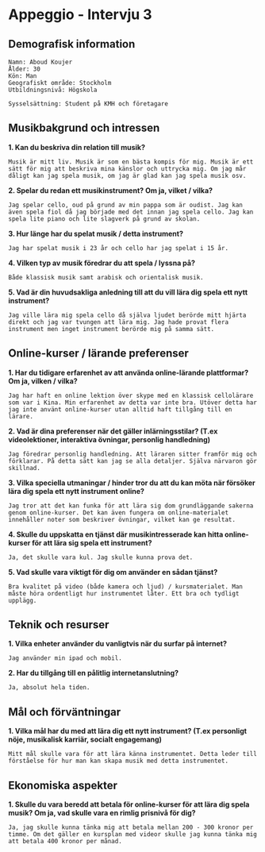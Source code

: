
# Appeggio - Intervju 3

## Demografisk information

    Namn: Aboud Koujer
    Ålder: 30
    Kön: Man
    Geografiskt område: Stockholm
    Utbildningsnivå: Högskola
    
    Sysselsättning: Student på KMH och företagare


## Musikbakgrund och intressen

**1. Kan du beskriva din relation till musik?**

    Musik är mitt liv. Musik är som en bästa kompis för mig. Musik är ett sätt för mig att beskriva mina känslor och uttrycka mig. Om jag mår dåligt kan jag spela musik, om jag är glad kan jag spela musik osv.

**2. Spelar du redan ett musikinstrument? Om ja, vilket / vilka?**

    Jag spelar cello, oud på grund av min pappa som är oudist. Jag kan även spela fiol då jag började med det innan jag spela cello. Jag kan spela lite piano och lite slagverk på grund av skolan.

**3. Hur länge har du spelat musik / detta instrument?**

    Jag har spelat musik i 23 år och cello har jag spelat i 15 år.

**4. Vilken typ av musik föredrar du att spela / lyssna på?**

    Både klassisk musik samt arabisk och orientalisk musik.

**5. Vad är din huvudsakliga anledning till att du vill lära dig spela ett nytt instrument?**

    Jag ville lära mig spela cello då själva ljudet berörde mitt hjärta direkt och jag var tvungen att lära mig. Jag hade provat flera instrument men inget instrument berörde mig på samma sätt.

## Online-kurser / lärande preferenser

**1. Har du tidigare erfarenhet av att använda online-lärande plattformar? Om ja, vilken / vilka?**

    Jag har haft en online lektion över skype med en klassisk cellolärare som var i Kina. Min erfarenhet av detta var inte bra. Utöver detta har jag inte använt online-kurser utan alltid haft tillgång till en lärare.
    
**2. Vad är dina preferenser när det gäller inlärningsstilar? (T.ex videolektioner, interaktiva övningar, personlig handledning)**

    Jag föredrar personlig handledning. Att läraren sitter framför mig och förklarar. På detta sätt kan jag se alla detaljer. Själva närvaron gör skillnad.

**3. Vilka speciella utmaningar / hinder tror du att du kan möta när försöker lära dig spela ett nytt instrument online?**

    Jag tror att det kan funka för att lära sig dom grundläggande sakerna genom online-kurser. Det kan även fungera om online-materialet innehåller noter som beskriver övningar, vilket kan ge resultat.

**4. Skulle du uppskatta en tjänst där musikintresserade kan hitta online-kurser för att lära sig spela ett instrument?**

    Ja, det skulle vara kul. Jag skulle kunna prova det.

**5. Vad skulle vara viktigt för dig om använder en sådan tjänst?**

    Bra kvalitet på video (både kamera och ljud) / kursmaterialet. Man måste höra ordentligt hur instrumentet låter. Ett bra och tydligt upplägg.

## Teknik och resurser

**1. Vilka enheter använder du vanligtvis när du surfar på internet?**

    Jag använder min ipad och mobil.

**2. Har du tillgång till en pålitlig internetanslutning?**

    Ja, absolut hela tiden.

## Mål och förväntningar

**1. Vilka mål har du med att lära dig ett nytt instrument? (T.ex personligt nöje, musikalisk karriär, socialt engagemang)**

    Mitt mål skulle vara för att lära känna instrumentet. Detta leder till förståelse för hur man kan skapa musik med detta instrumentet.

## Ekonomiska aspekter

**1. Skulle du vara beredd att betala för online-kurser för att lära dig spela musik? Om ja, vad skulle vara en rimlig prisnivå för dig?**

    Ja, jag skulle kunna tänka mig att betala mellan 200 - 300 kronor per timme. Om det gäller en kursplan med videor skulle jag kunna tänka mig att betala 400 kronor per månad.
